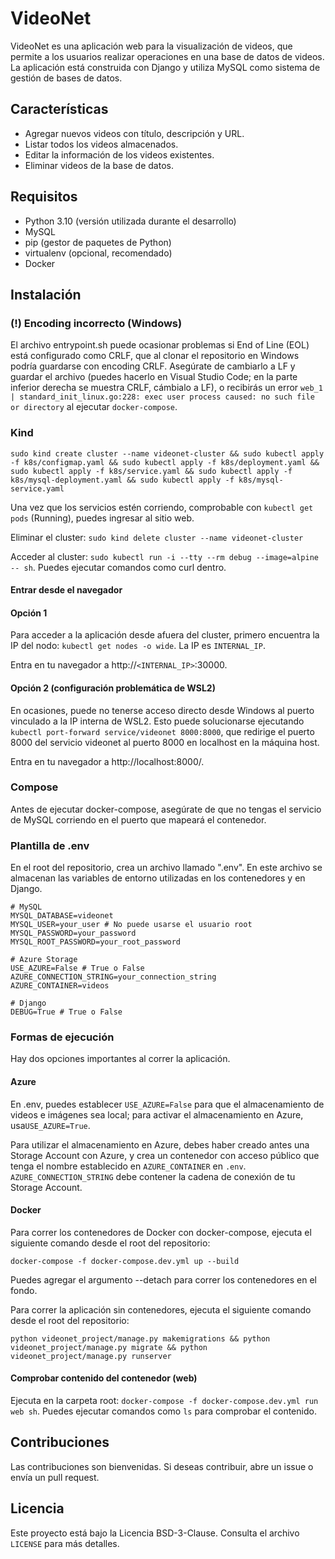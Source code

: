 # VideoNet

VideoNet es una aplicación web para la visualización de videos, que permite a los usuarios realizar operaciones en una base de datos de videos. La aplicación está construida con Django y utiliza MySQL como sistema de gestión de bases de datos.

## Características

- Agregar nuevos videos con título, descripción y URL.
- Listar todos los videos almacenados.
- Editar la información de los videos existentes.
- Eliminar videos de la base de datos.

## Requisitos

- Python 3.10 (versión utilizada durante el desarrollo)
- MySQL
- pip (gestor de paquetes de Python)
- virtualenv (opcional, recomendado)
- Docker

## Instalación

### (!) Encoding incorrecto (Windows)

El archivo entrypoint.sh puede ocasionar problemas si End of Line (EOL) está configurado como CRLF, que al clonar el repositorio en Windows podría guardarse con encoding CRLF. Asegúrate de cambiarlo a LF y guardar el archivo (puedes hacerlo en Visual Studio Code; en la parte inferior derecha se muestra CRLF, cámbialo a LF), o recibirás un error `web_1  | standard_init_linux.go:228: exec user process caused: no such file or directory` al ejecutar `docker-compose`.

### Kind

`sudo kind create cluster --name videonet-cluster && sudo kubectl apply -f k8s/configmap.yaml && sudo kubectl apply -f k8s/deployment.yaml && sudo kubectl apply -f k8s/service.yaml && sudo kubectl apply -f k8s/mysql-deployment.yaml && sudo kubectl apply -f k8s/mysql-service.yaml`

Una vez que los servicios estén corriendo, comprobable con `kubectl get pods` (Running), puedes ingresar al sitio web.

Eliminar el cluster: `sudo kind delete cluster --name videonet-cluster`

Acceder al cluster: `sudo kubectl run -i --tty --rm debug --image=alpine -- sh`. Puedes ejecutar comandos como curl dentro.

#### Entrar desde el navegador

#### Opción 1

Para acceder a la aplicación desde afuera del cluster, primero encuentra la IP del nodo: `kubectl get nodes -o wide`. La IP es `INTERNAL_IP`.

Entra en tu navegador a http://`<INTERNAL_IP>`:30000.

#### Opción 2 (configuración problemática de WSL2)

En ocasiones, puede no tenerse acceso directo desde Windows al puerto vinculado a la IP interna de WSL2. Esto puede solucionarse ejecutando `kubectl port-forward service/videonet 8000:8000`, que redirige el puerto 8000 del servicio videonet al puerto 8000 en localhost en la máquina host.

Entra en tu navegador a http://localhost:8000/.

### Compose

Antes de ejecutar docker-compose, asegúrate de que no tengas el servicio de MySQL corriendo en el puerto que mapeará el contenedor.

### Plantilla de .env

En el root del repositorio, crea un archivo llamado ".env". En este archivo se almacenan las variables de entorno utilizadas en los contenedores y en Django.

```.env
# MySQL
MYSQL_DATABASE=videonet
MYSQL_USER=your_user # No puede usarse el usuario root
MYSQL_PASSWORD=your_password
MYSQL_ROOT_PASSWORD=your_root_password

# Azure Storage
USE_AZURE=False # True o False
AZURE_CONNECTION_STRING=your_connection_string
AZURE_CONTAINER=videos

# Django
DEBUG=True # True o False
```

### Formas de ejecución

Hay dos opciones importantes al correr la aplicación.

#### Azure

En .env, puedes establecer `USE_AZURE=False` para que el almacenamiento de videos e imágenes sea local; para activar el almacenamiento en Azure, usa`USE_AZURE=True`.

Para utilizar el almacenamiento en Azure, debes haber creado antes una Storage Account con Azure, y crea un contenedor con acceso público que tenga el nombre establecido en `AZURE_CONTAINER` en `.env`. `AZURE_CONNECTION_STRING` debe contener la cadena de conexión de tu Storage Account.

#### Docker

Para correr los contenedores de Docker con docker-compose, ejecuta el siguiente comando desde el root del repositorio:

`docker-compose -f docker-compose.dev.yml up --build`

Puedes agregar el argumento --detach para correr los contenedores en el fondo.

Para correr la aplicación sin contenedores, ejecuta el siguiente comando desde el root del repositorio:

`python videonet_project/manage.py makemigrations && python videonet_project/manage.py migrate && python videonet_project/manage.py runserver`

#### Comprobar contenido del contenedor (web)

Ejecuta en la carpeta root: `docker-compose -f docker-compose.dev.yml run web sh`. Puedes ejecutar comandos como `ls` para comprobar el contenido.

## Contribuciones

Las contribuciones son bienvenidas. Si deseas contribuir, abre un issue o envía un pull request.

## Licencia

Este proyecto está bajo la Licencia BSD-3-Clause. Consulta el archivo `LICENSE` para más detalles.
